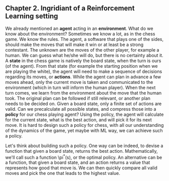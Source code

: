 ## Chapter 2. Ingridiant of a Reinforcement Learning setting

We already mentioned an __agent__ acting in an __environment__. What do we know about the environment? Sometimes we know a lot, as in the chess game. We know the rules. The agent, a software that plays one of the sides, should make the moves that will make it win or at least be a strong contestant. The unknown are the moves of the other player, for example a human. We can guess what he/she will do, but there is no certainty about it. A __state__ in the chess game is natively the board state, when the turn is ours (of the agent). From that state (for example the starting position when we are playing the white), the agent will need to make a sequence of decisions regarding its moves, or __actions__. While the agent can plan in advance a few moves ahead, only the current move is taken and communicated to the environment (which in turn will inform the human player). When the next turn comes, we learn from the environment about the move that the human took. The original plan can be followed if still relevant, or another plan needs to be decided on. Given a board state, only a finite set of actions are valid. Can we precalculate all possible states, and compress those into a __policy__ for our chess playing agent? Using the policy, the agent will calculate for the current state, what is the best action, and will pick it for its next move. It is hard to design such a policy for chess, with all our understanding of the dynamics of the game, yet maybe with ML way, we can achieve such a policy.

Let's think about building such a policy. One way can be indeed, to devise a function that given a board state, returns the best action. Mathematically, we'll call such a function \pi<sup>*</sup>(s), or the optimal policy. An alternative can be a function, that given a board state, and an action returns a value that represents how good that move is. We can then quickly compare all valid moves and pick the one that leads to the highest value.  